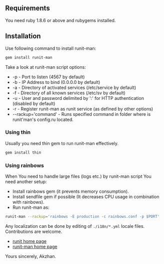 ## Requirements

You need ruby 1.8.6 or above and rubygems installed.

## Installation

Use following command to install runit-man:

```bash
gem install runit-man
```

Take a look at runit-man script options:

 * -p - Port to listen (4567 by default)
 * -b - IP Address to bind (0.0.0.0 by default)
 * -a - Directory of activated services (/etc/service by default)
 * -f - Directory of all known services (/etc/sv by default)
 * -u - User and password delimited by ':' for HTTP authentication (disabled by default)
 * -r - Register runit-man as runit service (as defined by other options)
 * --rackup='command' - Runs specified command in folder where is runit'man's config.ru located.

### Using thin

Usually you need thin gem to run runit-man effectively.

```bash
gem install thin
```

### Using rainbows

When You need to handle large files (logs etc.) by runit-man script You need another setup:

 * Install rainbows gem (it prevents memory consumption).
 * Install sendfile gem if possible (It decreases CPU usage in combination with rainbows).
 * Run runit-man as:

```bash
runit-man --rackup='rainbows -E production -c rainbows.conf -p $PORT'
```

Any localization can be done by editing of `./i18n/*.yml` locale files.
Contributions are welcome.

* [runit home page](http://smarden.org/runit/)
* [runit-man home page](https://github.com/Undev/runit-man)

Yours sincerely, Akzhan.
